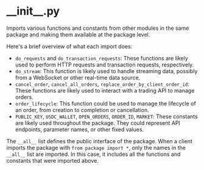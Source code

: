 # \_\_init\_\_.py

Imports various functions and constants from other modules in the same package and making them available at the package level.

Here's a brief overview of what each import does:

* `do_requests` and `do_transaction_requests`: These functions are likely used to perform HTTP requests and transaction requests, respectively.
* `do_stream`: This function is likely used to handle streaming data, possibly from a WebSocket or other real-time data source.
* `cancel_order`, `cancel_all_orders`, `replace_order_by_client_order_id`: These functions are likely used to interact with a trading API to manage orders.
* `order_lifecycle`: This function could be used to manage the lifecycle of an order, from creation to completion or cancellation.
* `PUBLIC_KEY`, `USDC_WALLET`, `OPEN_ORDERS`, `ORDER_ID`, `MARKET`: These constants are likely used throughout the package. They could represent API endpoints, parameter names, or other fixed values.

The `__all__` list defines the public interface of the package. When a client imports the package with `from package import *`, only the names in the `__all__` list are imported. In this case, it includes all the functions and constants that were imported above.

